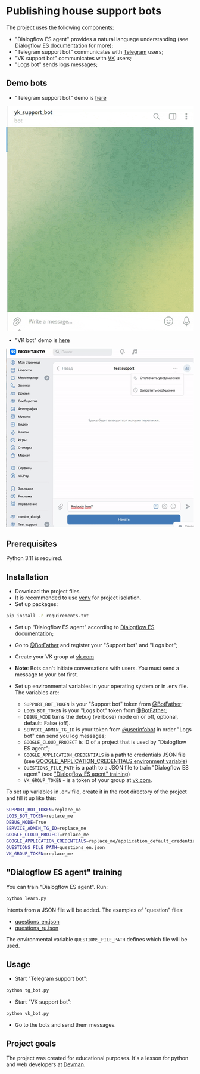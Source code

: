 # Publishing house support bots

The project uses the following components:

- "Dialogflow ES agent" provides a natural language understanding (see [Dialogflow ES documentation](https://cloud.google.com/dialogflow/es/docs) for more);
- "Telegram support bot" communicates with [Telegram](https://telegram.org/) users;
- "VK support bot" communicates with [VK](https://vk.com/) users;
- "Logs bot" sends logs messages;

## Demo bots

- "Telegram support bot" demo is [here](https://t.me/yk_ph_support_bot)

![telegram bot image](screenshots/tg_bot.gif)

- "VK bot" demo is [here](https://vk.com/im?sel=-219274329)

![vk bot image](screenshots/vk_bot.gif)

## Prerequisites

Python 3.11 is required.

## Installation

- Download the project files.
- It is recommended to use [venv](https://docs.python.org/3/library/venv.html?highlight=venv#module-venv) for project isolation.
- Set up packages:

```bash
pip install -r requirements.txt
```

- Set up "Dialogflow ES agent" according to [Dialogflow ES documentation](https://cloud.google.com/dialogflow/es/docs);
- Go to [@BotFather](https://t.me/BotFather) and register your "Support bot" and "Logs bot";
- Create your VK group at [vk.com](https://vk.com/)

- **Note**: Bots can't initiate conversations with users. You must send a message to your bot first.

- Set up environmental variables in your operating system or in .env file. The variables are:

  - `SUPPORT_BOT_TOKEN` is your "Support bot" token from [@BotFather](https://t.me/BotFather);
  - `LOGS_BOT_TOKEN` is your "Logs bot" token from [@BotFather](https://t.me/BotFather);
  - `DEBUG_MODE` turns the debug (verbose) mode on or off, optional, default: False (off).
  - `SERVICE_ADMIN_TG_ID` is your token from [@userinfobot](https://telegram.me/userinfobot) in order "Logs bot" can send you log messages;
  - `GOOGLE_CLOUD_PROJECT` is ID of a project that is used by "Dialogflow ES agent";
  - `GOOGLE_APPLICATION_CREDENTIALS` is a path to credentials JSON file (see [GOOGLE_APPLICATION_CREDENTIALS environment variable](https://cloud.google.com/docs/authentication/application-default-credentials#GAC))
  - `QUESTIONS_FILE_PATH` is a path to a JSON file to train "Dialogflow ES agent" (see ["Dialogflow ES agent" training](#dialogflow-es-agent-training))
  - `VK_GROUP_TOKEN` - is a token of your group at [vk.com](https://vk.com/).

To set up variables in .env file, create it in the root directory of the project and fill it up like this:

```bash
SUPPORT_BOT_TOKEN=replace_me
LOGS_BOT_TOKEN=replace_me
DEBUG_MODE=True
SERVICE_ADMIN_TG_ID=replace_me
GOOGLE_CLOUD_PROJECT=replace_me
GOOGLE_APPLICATION_CREDENTIALS=replace_me/application_default_credentials.json
QUESTIONS_FILE_PATH=questions_en.json
VK_GROUP_TOKEN=replace_me
```

## "Dialogflow ES agent" training

You can train "Dialogflow ES agent". Run:

```bash
python learn.py
```

Intents from a JSON file will be added. The examples of "question" files:

- [questions_en.json](questions_en.json)
- [questions_ru.json](questions_ru.json)

The environmental variable `QUESTIONS_FILE_PATH` defines which file will be used.

## Usage

- Start "Telegram support bot":

```bash
python tg_bot.py
```

- Start "VK support bot":

```bash
python vk_bot.py
```

- Go to the bots and send them messages.

## Project goals

The project was created for educational purposes.
It's a lesson for python and web developers at [Devman](https://dvmn.org/).
